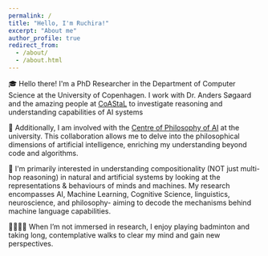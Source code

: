 ```yaml
---
permalink: /
title: "Hello, I'm Ruchira!"
excerpt: "About me"
author_profile: true
redirect_from: 
  - /about/
  - /about.html
---
```



🎓 Hello there! I'm a PhD Researcher in the Department of Computer Science at the University of Copenhagen. I work with Dr. Anders Søgaard and the amazing people at [CoAStaL](https://coastalcph.github.io/) to investigate reasoning and understanding capabilities of AI systems

💭 Additionally, I am involved with the [Centre of Philosophy of AI](https://sites.google.com/view/cpaicph/home) at the university. This collaboration allows me to delve into the philosophical dimensions of artificial intelligence, enriching my understanding beyond code and algorithms.

🧠 I'm primarily interested in understanding compositionality (NOT just multi-hop reasoning) in natural and artificial systems by looking at the representations & behaviours of minds and machines. My research encompasses AI, Machine Learning, Cognitive Science, linguistics, neuroscience, and philosophy-  aiming to decode the mechanisms behind machine language capabilities.

🚶🏽‍♀️‍➡️ When I’m not immersed in research, I enjoy playing badminton and taking long, contemplative walks to clear my mind and gain new perspectives.

